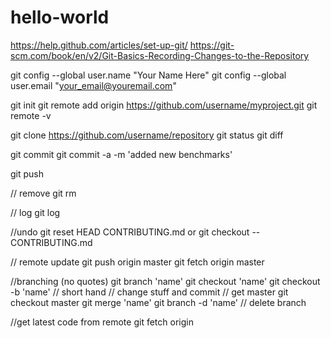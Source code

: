 # hello-world

https://help.github.com/articles/set-up-git/
https://git-scm.com/book/en/v2/Git-Basics-Recording-Changes-to-the-Repository


git config --global user.name "Your Name Here"
git config --global user.email "your_email@youremail.com"

git init
git remote add origin https://github.com/username/myproject.git
git remote -v

git clone https://github.com/username/repository
git status
git diff

git commit
git commit -a -m 'added new benchmarks'


git push

// remove
git rm

// log
git log

//undo
git reset HEAD CONTRIBUTING.md or git checkout -- CONTRIBUTING.md


// remote update
git push origin master
git fetch origin master

//branching (no quotes)
git branch 'name'
git checkout 'name'
git checkout -b 'name' // short hand
// change stuff and commit
// get master
git checkout master
git merge 'name'
git branch -d 'name' // delete branch

//get latest code from remote
git fetch origin

